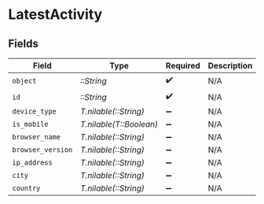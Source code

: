 # LatestActivity


## Fields

| Field                   | Type                    | Required                | Description             |
| ----------------------- | ----------------------- | ----------------------- | ----------------------- |
| `object`                | *::String*              | :heavy_check_mark:      | N/A                     |
| `id`                    | *::String*              | :heavy_check_mark:      | N/A                     |
| `device_type`           | *T.nilable(::String)*   | :heavy_minus_sign:      | N/A                     |
| `is_mobile`             | *T.nilable(T::Boolean)* | :heavy_minus_sign:      | N/A                     |
| `browser_name`          | *T.nilable(::String)*   | :heavy_minus_sign:      | N/A                     |
| `browser_version`       | *T.nilable(::String)*   | :heavy_minus_sign:      | N/A                     |
| `ip_address`            | *T.nilable(::String)*   | :heavy_minus_sign:      | N/A                     |
| `city`                  | *T.nilable(::String)*   | :heavy_minus_sign:      | N/A                     |
| `country`               | *T.nilable(::String)*   | :heavy_minus_sign:      | N/A                     |